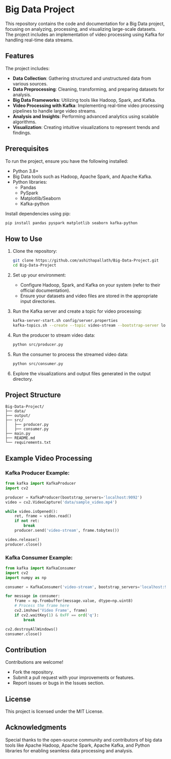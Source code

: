 
# Big Data Project  

This repository contains the code and documentation for a Big Data project, focusing on analyzing, processing, and visualizing large-scale datasets. The project includes an implementation of video processing using Kafka for handling real-time data streams.  



## Features  

The project includes:  
- **Data Collection**: Gathering structured and unstructured data from various sources.  
- **Data Preprocessing**: Cleaning, transforming, and preparing datasets for analysis.  
- **Big Data Frameworks**: Utilizing tools like Hadoop, Spark, and Kafka.  
- **Video Processing with Kafka**: Implementing real-time video processing pipelines to handle large video streams.  
- **Analysis and Insights**: Performing advanced analytics using scalable algorithms.  
- **Visualization**: Creating intuitive visualizations to represent trends and findings.  



## Prerequisites  

To run the project, ensure you have the following installed:  
- Python 3.8+  
- Big Data tools such as Hadoop, Apache Spark, and Apache Kafka.  
- Python libraries:  
  - Pandas  
  - PySpark  
  - Matplotlib/Seaborn  
  - Kafka-python  

Install dependencies using pip:  
```bash  
pip install pandas pyspark matplotlib seaborn kafka-python  
```  

 

## How to Use  

1. Clone the repository:  
   ```bash  
   git clone https://github.com/ashithapallath/Big-Data-Project.git  
   cd Big-Data-Project  
   ```  

2. Set up your environment:  
   - Configure Hadoop, Spark, and Kafka on your system (refer to their official documentation).  
   - Ensure your datasets and video files are stored in the appropriate input directories.  

3. Run the Kafka server and create a topic for video processing:  
   ```bash  
   kafka-server-start.sh config/server.properties  
   kafka-topics.sh --create --topic video-stream --bootstrap-server localhost:9092  
   ```  

4. Run the producer to stream video data:  
   ```bash  
   python src/producer.py  
   ```  

5. Run the consumer to process the streamed video data:  
   ```bash  
   python src/consumer.py  
   ```  

6. Explore the visualizations and output files generated in the output directory.  



## Project Structure  

```
Big-Data-Project/  
├── data/                 
├── output/                
├── src/                   
│   ├── producer.py       
│   ├── consumer.py        
├── main.py                
├── README.md               
└── requirements.txt        
```  



## Example Video Processing  

### Kafka Producer Example:  
```python  
from kafka import KafkaProducer  
import cv2  

producer = KafkaProducer(bootstrap_servers='localhost:9092')  
video = cv2.VideoCapture('data/sample_video.mp4')  

while video.isOpened():  
    ret, frame = video.read()  
    if not ret:  
        break  
    producer.send('video-stream', frame.tobytes())  

video.release()  
producer.close()  
```  

### Kafka Consumer Example:  
```python  
from kafka import KafkaConsumer  
import cv2  
import numpy as np  

consumer = KafkaConsumer('video-stream', bootstrap_servers='localhost:9092')  

for message in consumer:  
    frame = np.frombuffer(message.value, dtype=np.uint8)  
    # Process the frame here  
    cv2.imshow('Video Frame', frame)  
    if cv2.waitKey(1) & 0xFF == ord('q'):  
        break  

cv2.destroyAllWindows()  
consumer.close()  
```  



## Contribution  

Contributions are welcome!  
- Fork the repository.  
- Submit a pull request with your improvements or features.  
- Report issues or bugs in the Issues section.  


## License  

This project is licensed under the MIT License.  



## Acknowledgments  

Special thanks to the open-source community and contributors of big data tools like Apache Hadoop, Apache Spark, Apache Kafka, and Python libraries for enabling seamless data processing and analysis.  

